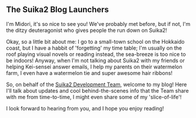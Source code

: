 ## The Suika2 Blog Launchers

I'm Midori, it's so nice to see you! We've probably met before, but if not, I'm the ditzy deuteragonist who gives people the run down on Suika2!

Okay, so a little bit about me: I go to a small-town school on the Hokkaido coast, but I have a habbit of 'forgetting' my time table; I'm usually on the roof playing visual novels or reading instead, the sea-breeze is too nice to be indoors! Anyway, when I'm not talking about Suika2 with my friends or helping Kei-sensei answer emails, I help my parents on their watermelon farm, I even have a watermelon tie and super awesome hair ribbons!

So, on behalf of the [Suika2 Development Team](https://github.com/suika2engine), welcome to my blog! Here I'll talk about updates and cool behind-the-scenes info that the Team share with me from time-to-time, I might even share some of my 'slice-of-life'!

I look forward to hearing from you, and I hope you enjoy reading!
